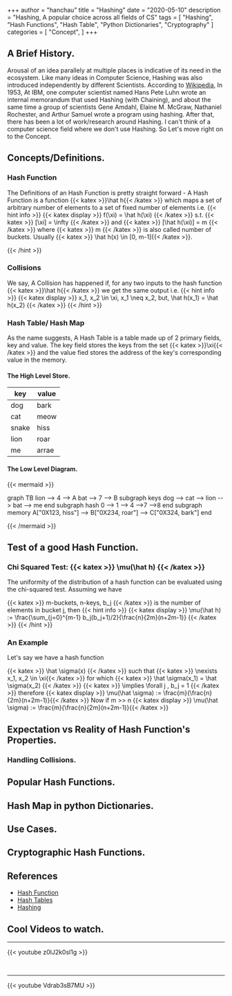 +++
author = "hanchau"
title = "Hashing"
date = "2020-05-10"
description = "Hashing, A popular choice across all fields of CS"
tags = [
    "Hashing",
    "Hash Functions",
    "Hash Table",
    "Python Dictionaries",
    "Cryptography"
]
categories = [
    "Concept",
]
+++

## A Brief History.

 Arousal of an idea parallely at multiple places is indicative of its need in the ecosystem. Like many ideas in Computer Science, Hashing was also introduced independently by different Scientists. According to [Wikipedia](https://en.wikipedia.org/wiki/Hash_table#History), In 1953, At IBM, one computer scientist named Hans Pete Luhn wrote an internal memorandum that used Hashing (with Chaining), and about the same time a group of scientists Gene Amdahl, Elaine M. McGraw, Nathaniel Rochester, and Arthur Samuel wrote a program using hashing. After that, there has been a lot of work/research around Hashing. I can't think of a computer science field where we don't use Hashing. So Let's move right on to the Concept.

## Concepts/Definitions.

### Hash Function
The Definitions of an Hash Function is pretty straight forward -
A Hash Function is a function {{< katex >}}\hat h{{< /katex >}} which maps a set of arbitrary number of elements to a set of fixed number of elements i.e.
{{< hint info >}}
{{< katex display >}} f(\xi) = \hat h(\xi) {{< /katex >}} s.t.
{{< katex >}} [\xi] = \infty {{< /katex >}} and
{{< katex >}} [\hat h(\xi)] = m {{< /katex >}} where
{{< katex >}} m {{< /katex >}} is also called number of buckets.
Usually
{{< katex >}} \hat h(x) \in [0, m-1]{{< /katex >}}.

{{< /hint >}}

### Collisions
We say, A Collision has happened if, for any two inputs to the hash function
{{< katex >}}\hat h{{< /katex >}} we get the same output i.e.
{{< hint info >}}
{{< katex display >}} x_1, x_2 \in \xi,  x_1 \neq x_2, but, \hat h(x_1) = \hat h(x_2) {{< /katex >}}
{{< /hint >}}

### Hash Table/ Hash Map
As the name suggests, A Hash Table is a table made up of 2 primary fields, key and value. The key field stores the keys from the set
{{< katex >}}\xi{{< /katex >}}
and the value fied stores the address of the key's corresponding value in the memory.



#### The High Level Store.

key     |   value
--------|-------
  dog   |   bark
  cat   |   meow
 snake  |   hiss
  lion  |   roar
  me    |   arrae


#### The Low Level Diagram.
{{< mermaid >}}

graph TB
    lion --> 4 --> A
    bat --> 7 --> B
    subgraph keys
    dog --> cat --> lion --> bat --> me
    end
    subgraph hash
    0 --> 1 --> 4 -->7 -->8
    end
    subgraph memory
    A["0X123, hiss"] --> B["0X234, roar"] --> C["0X324, bark"]
    end

{{< /mermaid >}}


## Test of a good Hash Function.

### Chi Squared Test: {{< katex >}} \mu(\hat h) {{< /katex >}}
The uniformity of the distribution of a hash function can be evaluated using the chi-squared test.
Assuming we have

{{< katex >}} m-buckets, n-keys, b_j  {{< /katex >}} is the number of elements in bucket j, then
{{< hint info >}}
{{< katex display >}} \mu(\hat h) := \frac{\sum_{j=0}^{m-1} b_j(b_j+1)/2}{\frac{n}{2m}(n+2m-1)}  {{< /katex >}}
{{< /hint >}}

### An Example
Let's say we have a hash function

{{< katex >}} \hat \sigma(x)  {{< /katex >}} such that
{{< katex  >}} \nexists x_1, x_2 \in \xi{{< /katex >}} for which
{{< katex >}} \hat \sigma(x_1) = \hat \sigma(x_2) {{< /katex >}}
{{< katex >}} \implies  \forall j , b_j = 1  {{< /katex >}} therefore
{{< katex display >}} \mu(\hat \sigma) := \frac{m}{\frac{n}{2m}(n+2m-1)}{{< /katex >}} Now if m >> n
{{< katex display >}} \mu(\hat \sigma) := \frac{m}{\frac{n}{2m}(n+2m-1)}{{< /katex >}}

## Expectation vs Reality of Hash Function's Properties.


### Handling Collisions.


## Popular Hash Functions.


## Hash Map in python  Dictionaries.


## Use Cases.


## Cryptographic Hash Functions.


## References

- [Hash Function](https://en.wikipedia.org/wiki/Hash_function)
- [Hash Tables](https://en.wikipedia.org/wiki/Hash_table)
- [Hashing](https://medium.com/tech-tales/what-is-hashing-6edba0ebfa67)


## Cool Videos to watch.
---

{{< youtube z0lJ2k0sl1g >}}

<br>

---

{{< youtube Vdrab3sB7MU >}}

<br>
